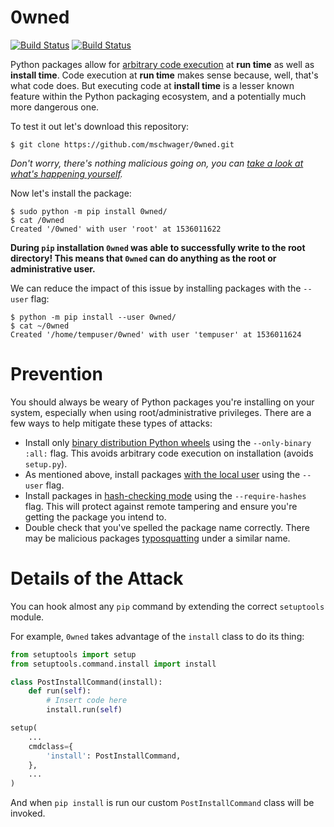 # 0wned

[![Build Status](https://travis-ci.org/mschwager/0wned.svg?branch=master)](https://travis-ci.org/mschwager/0wned)
[![Build Status](https://ci.appveyor.com/api/projects/status/github/mschwager/0wned?branch=master&svg=true)](https://ci.appveyor.com/project/mschwager/0wned/branch/master)

Python packages allow for [arbitrary code execution](https://en.wikipedia.org/wiki/Arbitrary_code_execution)
at **run time** as well as **install time**. Code execution at **run time** makes
sense because, well, that's what code does. But executing code at **install time**
is a lesser known feature within the Python packaging ecosystem, and a
potentially much more dangerous one.

To test it out let's download this repository:

```
$ git clone https://github.com/mschwager/0wned.git
```

*Don't worry, there's nothing malicious going on, you can [take a look at what's happening yourself](https://github.com/mschwager/0wned/blob/master/setup.py).*

Now let's install the package:

```
$ sudo python -m pip install 0wned/
$ cat /0wned
Created '/0wned' with user 'root' at 1536011622
```

**During `pip` installation `0wned` was able to successfully write to the root
directory! This means that `0wned` can do anything as the root or administrative
user.**

We can reduce the impact of this issue by installing packages with the `--user` flag:

```
$ python -m pip install --user 0wned/
$ cat ~/0wned
Created '/home/tempuser/0wned' with user 'tempuser' at 1536011624
```

# Prevention

You should always be weary of Python packages you're installing on your system,
especially when using root/administrative privileges. There are a few ways to help
mitigate these types of attacks:

* Install only [binary distribution Python wheels](https://pythonwheels.com/) using the `--only-binary :all:` flag. This avoids arbitrary code execution on installation (avoids `setup.py`).
* As mentioned above, install packages [with the local user](https://packaging.python.org/tutorials/installing-packages/#installing-to-the-user-site) using the `--user` flag.
* Install packages in [hash-checking mode](https://pip.pypa.io/en/stable/reference/pip_install/#hash-checking-mode) using the `--require-hashes` flag. This will protect against remote tampering and ensure you're getting the package you intend to.
* Double check that you've spelled the package name correctly. There may be malicious packages [typosquatting](https://en.wikipedia.org/wiki/Typosquatting) under a similar name.

# Details of the Attack

You can hook almost any `pip` command by extending the correct `setuptools` module.

For example, `0wned` takes advantage of the `install` class to do its thing:

```python
from setuptools import setup
from setuptools.command.install import install

class PostInstallCommand(install):
    def run(self):
        # Insert code here
        install.run(self)

setup(
    ...
    cmdclass={
        'install': PostInstallCommand,
    },
    ...
)
```

And when `pip install` is run our custom `PostInstallCommand` class will be invoked.
